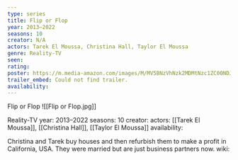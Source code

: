 ```yaml
---
type: series
title: Flip or Flop
year: 2013–2022
seasons: 10
creator: N/A
actors: Tarek El Moussa, Christina Hall, Taylor El Moussa
genre: Reality-TV
seen:
rating: 
poster: https://m.media-amazon.com/images/M/MV5BNzVhNzk2MDMtNzc1ZC00NDJmLWJkNDItNjRhNGY3YjkzOTY1XkEyXkFqcGdeQXVyMzU3MTc5OTE@._V1_SX300.jpg
trailer_embed: Could not find trailer.
availability:
---
```

Flip or Flop
![[Flip or Flop.jpg]]

Reality-TV
year: 2013–2022
seasons: 10
creator: 
actors: [[Tarek El Moussa]], [[Christina Hall]], [[Taylor El Moussa]]
availability:

Christina and Tarek buy houses and then refurbish them to make a profit in California, USA. They were married but are just business partners now.
wiki: 


